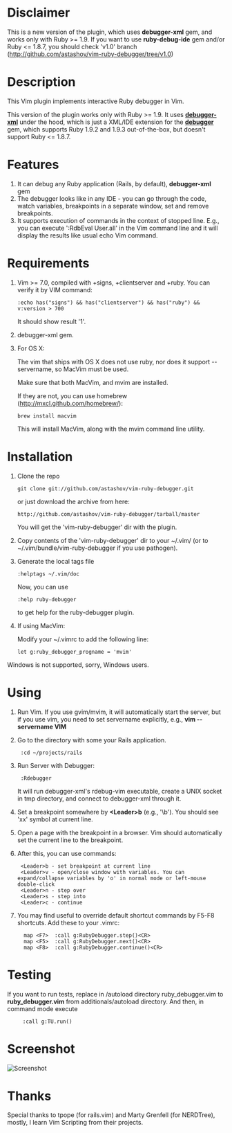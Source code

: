 # Disclaimer #

This is a new version of the plugin, which uses **debugger-xml** gem, and works only with Ruby >= 1.9. If you want to use **ruby-debug-ide** gem and/or Ruby <= 1.8.7, you should check 'v1.0' branch (http://github.com/astashov/vim-ruby-debugger/tree/v1.0)

# Description #

This Vim plugin implements interactive Ruby debugger in Vim.

This version of the plugin works only with Ruby >= 1.9. It uses [**debugger-xml**](https://rubygems.org/gems/debugger-xml) under the hood, which is just a XML/IDE extension for the [**debugger**](https://rubygems.org/gems/debugger) gem, which supports Ruby 1.9.2 and 1.9.3 out-of-the-box, but doesn't support Ruby <= 1.8.7.

# Features #

1. It can debug any Ruby application (Rails, by default), **debugger-xml** gem
2. The debugger looks like in any IDE - you can go through the code, watch variables, breakpoints in a separate window, set and remove breakpoints.
3. It supports execution of commands in the context of stopped line. E.g., you can execute ':RdbEval User.all' in the Vim command line and it will display the results like usual echo Vim command.


# Requirements #

1.  Vim >= 7.0, compiled with +signs, +clientserver and +ruby. You can verify it by VIM command:

        :echo has("signs") && has("clientserver") && has("ruby") && v:version > 700

    It should show result '1'.

2.  debugger-xml gem.
3.  For OS X:

    The vim that ships with OS X does not use ruby, nor does it support --servername, so MacVim must be used.

    Make sure that both MacVim, and mvim are installed.

    If they are not, you can use homebrew (http://mxcl.github.com/homebrew/):

        brew install macvim

    This will install MacVim, along with the mvim command line utility.

# Installation #

1.  Clone the repo

        git clone git://github.com/astashov/vim-ruby-debugger.git

    or just download the archive from here:

        http://github.com/astashov/vim-ruby-debugger/tarball/master

    You will get the 'vim-ruby-debugger' dir with the plugin.

2.  Copy contents of the 'vim-ruby-debugger' dir to your ~/.vim/ (or to ~/.vim/bundle/vim-ruby-debugger if you use pathogen).

3.  Generate the local tags file

        :helptags ~/.vim/doc

    Now, you can use

        :help ruby-debugger

    to get help for the ruby-debugger plugin.

4.  If using MacVim:

    Modify your ~/.vimrc to add the following line:

    ```VimL
    let g:ruby_debugger_progname = 'mvim'
    ```

Windows is not supported, sorry, Windows users.


# Using #

1.  Run Vim. If you use gvim/mvim, it will automatically start the server, but if you use vim, you need to set
    servername explicitly, e.g., **vim --servername VIM**

2.  Go to the directory with some your Rails application.

         :cd ~/projects/rails

3.  Run Server with Debugger:

         :Rdebugger

    It will run debugger-xml's rdebug-vim executable, create a UNIX socket in tmp directory,
    and connect to debugger-xml through it.

3.  Set a breakpoint somewhere by **&lt;Leader&gt;b** (e.g., '\b'). You should see 'xx' symbol at current line.

4.  Open a page with the breakpoint in a browser. Vim should automatically set the current line to the breakpoint.

5.  After this, you can use commands:

         <Leader>b - set breakpoint at current line
         <Leader>v - open/close window with variables. You can expand/collapse variables by 'o' in normal mode or left-mouse double-click
         <Leader>n - step over
         <Leader>s - step into
         <Leader>c - continue

6.  You may find useful to override default shortcut commands by F5-F8 shortcuts. Add these to your .vimrc:

          map <F7>  :call g:RubyDebugger.step()<CR>
          map <F5>  :call g:RubyDebugger.next()<CR>
          map <F8>  :call g:RubyDebugger.continue()<CR>

# Testing #

If you want to run tests, replace in /autoload directory ruby_debugger.vim to **ruby_debugger.vim** from additionals/autoload directory.
And then, in command mode execute

         :call g:TU.run()


# Screenshot #

![Screenshot](https://raw.github.com/astashov/vim-ruby-debugger/master/screenshot.png)


# Thanks #

Special thanks to tpope (for rails.vim) and Marty Grenfell (for NERDTree), mostly, I learn Vim Scripting from their projects.
